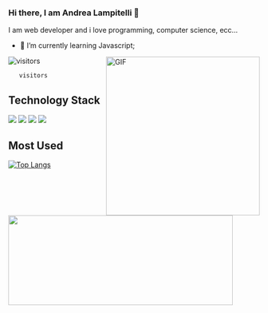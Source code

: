 ### Hi there, I am Andrea Lampitelli  👋
I am web developer and i love programming, computer science, ecc...

- 🚀 I’m currently learning Javascript;
<img align="right" alt="GIF" src="https://github.com/Gapur/Gapur/blob/master/coding.gif?raw=true" width="308" height="318" />

![visitors](https://visitor-badge.glitch.me/badge?page_id=page.id)

      

       visitors
      
 <img height="180em" align="left" src="https://github-readme-stats.vercel.app/api?username=andylampi&show_icons=true&hide_border=true&&count_private=true&include_all_commits=true"  width="450" />
      
      
      
      

     
       
  
## Technology Stack
<img heigth="180" src="https://img.shields.io/badge/JavaScript-323330?style=for-the-badge&logo=javascript&logoColor=F7DF1E" />   <img heigth="180" src="https://img.shields.io/badge/Python-3776AB?style=for-the-badge&logo=python&logoColor=white" />   <img heigth="180" src="https://img.shields.io/badge/HTML5-E34F26?style=for-the-badge&logo=html5&logoColor=white" />   <img heigth="180" src="https://img.shields.io/badge/CSS3-1572B6?style=for-the-badge&logo=css3&logoColor=white" /> <br>
## Most Used
[![Top Langs](https://github-readme-stats.vercel.app/api/top-langs/?username=andylampi&layout=compact)](https://github.com/andylampi/github-readme-stats)

